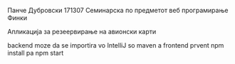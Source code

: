 Панче Дубровски 171307 Семинарска по предметот веб програмирање Финки

Апликација за резеервирање на авионски карти

backend moze da se importira vo IntelliJ  so maven 
a frontend prvent npm install pa npm start 


